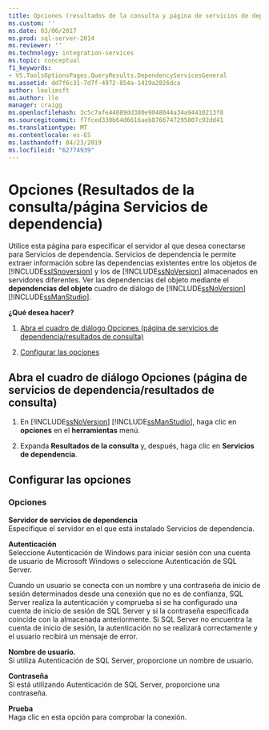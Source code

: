 ```yaml
---
title: Opciones (resultados de la consulta y página de servicios de dependencia) | Microsoft Docs
ms.custom: ''
ms.date: 03/06/2017
ms.prod: sql-server-2014
ms.reviewer: ''
ms.technology: integration-services
ms.topic: conceptual
f1_keywords:
- VS.ToolsOptionsPages.QueryResults.DependencyServicesGeneral
ms.assetid: dd7f6c31-7d7f-4972-854a-1419a2826dca
author: leolimsft
ms.author: lle
manager: craigg
ms.openlocfilehash: 3c5c7afe44889dd380e9048044a34a94410213f8
ms.sourcegitcommit: f7fced330b64d6616aeb8766747295807c92dd41
ms.translationtype: MT
ms.contentlocale: es-ES
ms.lasthandoff: 04/23/2019
ms.locfileid: "62774939"
---
```

# <a name="options-query-results-and-dependency-services-page"></a>Opciones (Resultados de la consulta/página Servicios de dependencia)
  Utilice esta página para especificar el servidor al que desea conectarse para Servicios de dependencia. Servicios de dependencia le permite extraer información sobre las dependencias existentes entre los objetos de [!INCLUDE[ssISnoversion](../includes/ssisnoversion-md.md)] y los de [!INCLUDE[ssNoVersion](../includes/ssnoversion-md.md)] almacenados en servidores diferentes. Ver las dependencias del objeto mediante el **dependencias del objeto** cuadro de diálogo de [!INCLUDE[ssNoVersion](../includes/ssnoversion-md.md)] [!INCLUDE[ssManStudio](../includes/ssmanstudio-md.md)].  
  
 **¿Qué desea hacer?**  
  
1.  [Abra el cuadro de diálogo Opciones (página de servicios de dependencia/resultados de consulta)](#open_dialog)  
  
2.  [Configurar las opciones](#options)  
  
##  <a name="open_dialog"></a> Abra el cuadro de diálogo Opciones (página de servicios de dependencia/resultados de consulta)  
  
1.  En [!INCLUDE[ssNoVersion](../includes/ssnoversion-md.md)] [!INCLUDE[ssManStudio](../includes/ssmanstudio-md.md)], haga clic en **opciones** en el **herramientas** menú.  
  
2.  Expanda **Resultados de la consulta** y, después, haga clic en **Servicios de dependencia**.  
  
##  <a name="options"></a> Configurar las opciones  
  
### <a name="options"></a>Opciones  
 **Servidor de servicios de dependencia**  
 Especifique el servidor en el que está instalado Servicios de dependencia.  
  
 **Autenticación**  
 Seleccione Autenticación de Windows para iniciar sesión con una cuenta de usuario de Microsoft Windows o seleccione Autenticación de SQL Server.  
  
 Cuando un usuario se conecta con un nombre y una contraseña de inicio de sesión determinados desde una conexión que no es de confianza, SQL Server realiza la autenticación y comprueba si se ha configurado una cuenta de inicio de sesión de SQL Server y si la contraseña especificada coincide con la almacenada anteriormente. Si SQL Server no encuentra la cuenta de inicio de sesión, la autenticación no se realizará correctamente y el usuario recibirá un mensaje de error.  
  
 **Nombre de usuario.**  
 Si utiliza Autenticación de SQL Server, proporcione un nombre de usuario.  
  
 **Contraseña**  
 Si está utilizando Autenticación de SQL Server, proporcione una contraseña.  
  
 **Prueba**  
 Haga clic en esta opción para comprobar la conexión.